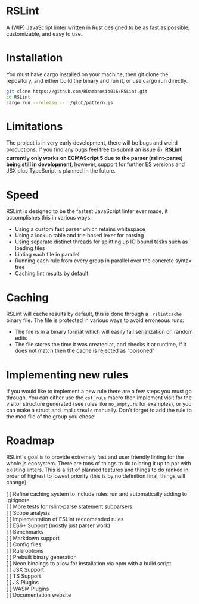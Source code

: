 # RSLint

A  (WIP) JavaScript linter written in Rust designed to be as fast as possible, customizable, and easy to use.

# Installation

You must have cargo installed on your machine, then git clone the repository, and either build the binary and run it, or use cargo run directly.

```sh
git clone https://github.com/RDambrosio016/RSLint.git
cd RSLint
cargo run --release -- ./glob/pattern.js
```

# Limitations

The project is in very early development, there will be bugs and weird productions. If you find any bugs feel free to submit an issue 👍.
**RSLint currently only works on ECMAScript 5 due to the parser (rslint-parse) being still in development**, however, support for further ES versions and JSX plus TypeScript is planned in the future.

# Speed

RSLint is designed to be the fastest JavaScript linter ever made, it accomplishes this in various ways: 
  - Using a custom fast parser which retains whitespace
  - Using a lookup table and trie based lexer for parsing
  - Using separate distinct threads for splitting up IO bound tasks such as loading files
  - Linting each file in parallel
  - Running each rule from every group in parallel over the concrete syntax tree
  - Caching lint results by default

# Caching 

RSLint will cache results by default, this is done through a `.rslintcache` binary file. The file is protected in various ways to avoid erroneous runs: 
  - The file is in a binary format which will easily fail serialization on random edits  
  - The file stores the time it was created at, and checks it at runtime, if it does not match then the cache is rejected as "poisoned"

# Implementing new rules

If you would like to implement a new rule there are a few steps you must go through. You can either use the `cst_rule` macro then implement visit for the visitor structure generated (see rules like `no_empty.rs` for examples), or you can make a struct and impl `CstRule` manually. Don't forget to add the rule to the mod file of the group you chose!

# Roadmap

RSLint's goal is to provide extremely fast and user friendly linting for the whole js ecosystem. There are tons of things to do to bring it up to par with existing linters. This is a list of planned features and things to do ranked in order of highest to lowest priority (this is by no definition final, things will change):

[ ] Refine caching system to include rules run and automatically adding to .gitignore  
[ ] More tests for rslint-parse statement subparsers  
[ ] Scope analysis  
[ ] Implementation of ESLint reccomended rules  
[ ] ES6+ Support (mostly just parser work)  
[ ] Benchmarks  
[ ] Markdown support  
[ ] Config files  
[ ] Rule options  
[ ] Prebuilt binary generation  
[ ] Neon bindings to allow for installation via npm with a build script  
[ ] JSX Support  
[ ] TS Support  
[ ] JS Plugins  
[ ] WASM Plugins  
[ ] Documentation website  
